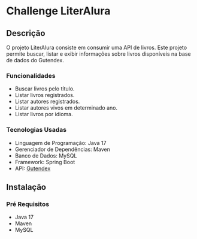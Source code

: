 # Challenge LiterAlura
## Descrição

O projeto  LiterAlura consiste em consumir  uma API de livros. 
Este projeto permite buscar, listar e exibir informações sobre livros disponíveis na base de dados do Gutendex. 



### Funcionalidades

- Buscar livros pelo título.
- Listar livros registrados.
- Listar autores registrados.
- Listar autores vivos em determinado ano.
- Listar livros por idioma.

### Tecnologias Usadas

- Linguagem de Programação: Java 17
- Gerenciador de Dependências: Maven
- Banco de Dados: MySQL
- Framework: Spring Boot
- API: [Gutendex](https://gutendex.com/)

## Instalação

### Pré Requisitos

- Java 17
- Maven
- MySQL
